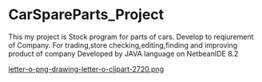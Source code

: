# CarSpareParts_Project
This my project is Stock program for parts of cars. Develop to reqiurement of Company.
For trading,store checking,editing,finding and improving product of company
Developed by JAVA language on NetbeanIDE 8.2


[letter-o-png-drawing-letter-o-clipart-2720.png](https://postimg.cc/67KjQrwk)
